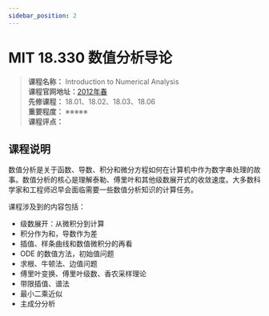 ```yaml
---
sidebar_position: 2
---
```


# MIT 18.330 数值分析导论





>**课程名称：** Introduction to Numerical Analysis      
**课程官网地址：**[2012年春](https://ocw.mit.edu/courses/18-330-introduction-to-numerical-analysis-spring-2012/)   
**先修课程：** 18.01、18.02、18.03、18.06  
**重要程度：** ※※※※※  
**课程评点：** 

## 课程说明
数值分析是关于函数、导数、积分和微分方程如何在计算机中作为数字串处理的故事。数值分析的核心是理解泰勒、傅里叶和其他级数展开式的收敛速度。大多数科学家和工程师迟早会面临需要一些数值分析知识的计算任务。

课程涉及到的内容包括：
- 级数展开：从微积分到计算
- 积分作为和，导数作为差
- 插值、样条曲线和数值微积分的再看
- ODE 的数值方法，初始值问题
- 求根、牛顿法、边值问题
- 傅里叶变换、傅里叶级数、香农采样理论
- 带限插值、谱法
- 最小二乘近似
- 主成分分析

<Comment></Comment>
